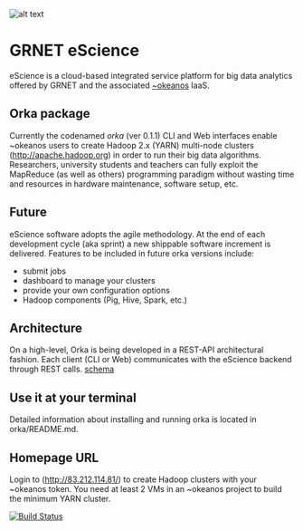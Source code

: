 ![alt text](http://grnet.github.io/grnet-media-pack/grnet/logos/grnet_logo_en.svg "GRNET Logo")
# GRNET eScience
eScience is a cloud-based integrated service platform for big data analytics offered by GRNET and the associated [~okeanos](http://okeanos.grnet.gr) IaaS.

## Orka package
Currently the codenamed *orka* (ver 0.1.1) CLI and Web interfaces enable ~okeanos users to create Hadoop 2.x \(YARN\) multi-node clusters (http://apache.hadoop.org) in order to run their big data algorithms. Researchers, university students and teachers can fully exploit the MapReduce (as well as others) programming paradigm without wasting time and resources in hardware maintenance, software setup, etc.

## Future
eScience software adopts the agile methodology. At the end of each development cycle (aka sprint) a new shippable software increment is delivered. Features to be included in future orka  versions include:

- submit jobs
- dashboard to manage your clusters
- provide your own configuration options
- Hadoop components (Pig, Hive, Spark, etc.)

## Architecture
On a high-level, Orka is being developed in a REST-API architectural fashion. Each client (CLI or Web) communicates with the eScience backend through REST calls. [schema](docs/orka_arch_diagram.png)

## Use it at your terminal
Detailed information about installing and running orka is located in orka/README.md.

## Homepage URL
Login to (http://83.212.114.81/) to create Hadoop clusters with your ~okeanos token. You need at least 2 VMs in an ~okeanos project to build the minimum YARN cluster.

[![Build Status](https://travis-ci.org/grnet/e-science.svg?branch=develop)](https://travis-ci.org/grnet/e-science)
